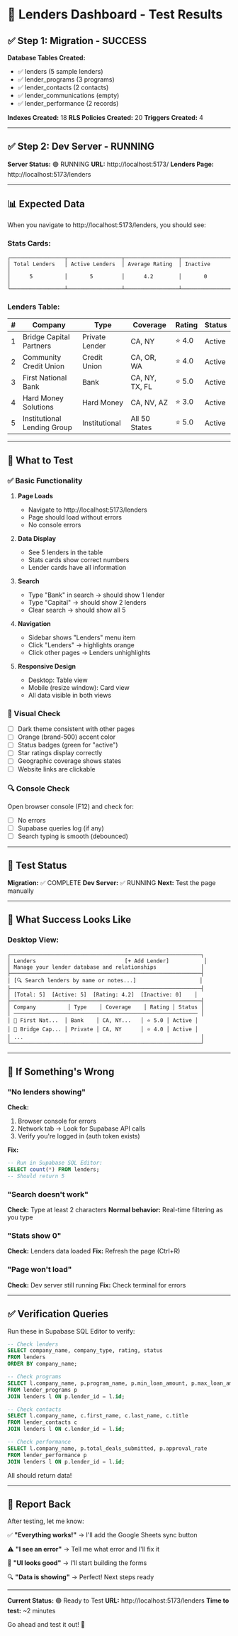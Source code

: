 # 🎉 Lenders Dashboard - Test Results

## ✅ Step 1: Migration - SUCCESS

**Database Tables Created:**
- ✅ lenders (5 sample lenders)
- ✅ lender_programs (3 programs)
- ✅ lender_contacts (2 contacts)
- ✅ lender_communications (empty)
- ✅ lender_performance (2 records)

**Indexes Created:** 18
**RLS Policies Created:** 20
**Triggers Created:** 4

---

## ✅ Step 2: Dev Server - RUNNING

**Server Status:** 🟢 RUNNING
**URL:** http://localhost:5173/
**Lenders Page:** http://localhost:5173/lenders

---

## 📊 Expected Data

When you navigate to http://localhost:5173/lenders, you should see:

### Stats Cards:
```
┌─────────────────┬─────────────────┬─────────────────┬─────────────────┐
│ Total Lenders   │ Active Lenders  │ Average Rating  │ Inactive        │
│      5          │       5         │      4.2        │       0         │
└─────────────────┴─────────────────┴─────────────────┴─────────────────┘
```

### Lenders Table:

| # | Company | Type | Coverage | Rating | Status |
|---|---------|------|----------|--------|--------|
| 1 | Bridge Capital Partners | Private Lender | CA, NY | ⭐ 4.0 | Active |
| 2 | Community Credit Union | Credit Union | CA, OR, WA | ⭐ 4.0 | Active |
| 3 | First National Bank | Bank | CA, NY, TX, FL | ⭐ 5.0 | Active |
| 4 | Hard Money Solutions | Hard Money | CA, NV, AZ | ⭐ 3.0 | Active |
| 5 | Institutional Lending Group | Institutional | All 50 States | ⭐ 5.0 | Active |

---

## 🧪 What to Test

### ✅ Basic Functionality
1. **Page Loads**
   - Navigate to http://localhost:5173/lenders
   - Page should load without errors
   - No console errors

2. **Data Display**
   - See 5 lenders in the table
   - Stats cards show correct numbers
   - Lender cards have all information

3. **Search**
   - Type "Bank" in search → should show 1 lender
   - Type "Capital" → should show 2 lenders
   - Clear search → should show all 5

4. **Navigation**
   - Sidebar shows "Lenders" menu item
   - Click "Lenders" → highlights orange
   - Click other pages → Lenders unhighlights

5. **Responsive Design**
   - Desktop: Table view
   - Mobile (resize window): Card view
   - All data visible in both views

### 🎨 Visual Check
- [ ] Dark theme consistent with other pages
- [ ] Orange (brand-500) accent color
- [ ] Status badges (green for "active")
- [ ] Star ratings display correctly
- [ ] Geographic coverage shows states
- [ ] Website links are clickable

### 🔍 Console Check
Open browser console (F12) and check for:
- [ ] No errors
- [ ] Supabase queries log (if any)
- [ ] Search typing is smooth (debounced)

---

## 🚦 Test Status

**Migration:** ✅ COMPLETE
**Dev Server:** ✅ RUNNING
**Next:** Test the page manually

---

## 📸 What Success Looks Like

### Desktop View:
```
┌────────────────────────────────────────────────────────────┐
│ Lenders                            [+ Add Lender]           │
│ Manage your lender database and relationships              │
├────────────────────────────────────────────────────────────┤
│ [🔍 Search lenders by name or notes...]                    │
├────────────────────────────────────────────────────────────┤
│ [Total: 5]  [Active: 5]  [Rating: 4.2]  [Inactive: 0]    │
├────────────────────────────────────────────────────────────┤
│ Company          │ Type    │ Coverage    │ Rating │ Status │
│ ────────────────────────────────────────────────────────── │
│ 🏢 First Nat...  │ Bank    │ CA, NY...   │ ⭐ 5.0 │ Active │
│ 🏢 Bridge Cap... │ Private │ CA, NY      │ ⭐ 4.0 │ Active │
│ ...                                                        │
└────────────────────────────────────────────────────────────┘
```

---

## 🐛 If Something's Wrong

### "No lenders showing"
**Check:**
1. Browser console for errors
2. Network tab → Look for Supabase API calls
3. Verify you're logged in (auth token exists)

**Fix:**
```sql
-- Run in Supabase SQL Editor:
SELECT count(*) FROM lenders;
-- Should return 5
```

### "Search doesn't work"
**Check:** Type at least 2 characters
**Normal behavior:** Real-time filtering as you type

### "Stats show 0"
**Check:** Lenders data loaded
**Fix:** Refresh the page (Ctrl+R)

### "Page won't load"
**Check:** Dev server still running
**Fix:** Check terminal for errors

---

## ✅ Verification Queries

Run these in Supabase SQL Editor to verify:

```sql
-- Check lenders
SELECT company_name, company_type, rating, status
FROM lenders
ORDER BY company_name;

-- Check programs
SELECT l.company_name, p.program_name, p.min_loan_amount, p.max_loan_amount
FROM lender_programs p
JOIN lenders l ON p.lender_id = l.id;

-- Check contacts
SELECT l.company_name, c.first_name, c.last_name, c.title
FROM lender_contacts c
JOIN lenders l ON c.lender_id = l.id;

-- Check performance
SELECT l.company_name, p.total_deals_submitted, p.approval_rate
FROM lender_performance p
JOIN lenders l ON p.lender_id = l.id;
```

All should return data!

---

## 📝 Report Back

After testing, let me know:

✅ **"Everything works!"** → I'll add the Google Sheets sync button

⚠️ **"I see an error"** → Tell me what error and I'll fix it

🎨 **"UI looks good"** → I'll start building the forms

🔍 **"Data is showing"** → Perfect! Next steps ready

---

**Current Status:** 🟢 Ready to Test
**URL:** http://localhost:5173/lenders
**Time to test:** ~2 minutes

Go ahead and test it out! 🚀
